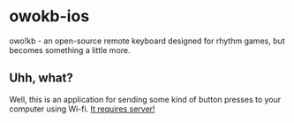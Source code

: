 # owokb-ios
owo!kb - an open-source remote keyboard designed for rhythm games, but becomes something a little more.

## Uhh, what?
Well, this is an application for sending some kind of button presses to your computer using Wi-fi. 
[It requires server!](https://github.com/kitty433cute/osukb_rbld/)
